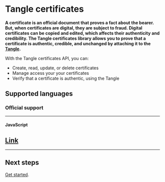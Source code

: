 # Tangle certificates

**A certificate is an official document that proves a fact about the bearer. But, when certificates are digital, they are subject to fraud. Digital certificates can be copied and edited, which affects their authenticity and credibility. The Tangle certificates library allows you to prove that a certificate is authentic, credible, and unchanged by attaching it to the [Tangle](root://getting-started/0.1/network/the-tangle.md).**

With the Tangle certificates API, you can:

- Create, read, update, or delete certificates
- Manage access your your certificates
- Verify that a certificate is authentic, using the Tangle

## Supported languages

### **Official support** ###

---------------

#### **JavaScript** ####
[Link](getting-started/create-certificate.md)
---

---------------

## Next steps

[Get started](getting-started/create-certificate.md).